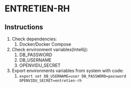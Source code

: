 # ENTRETIEN-RH

## Instructions

1. Check dependencies:
    1. Docker/Docker Compose
2. Check environment variables(Intellij):
   1. DB_PASSWORD
   2. DB_USERNAME
   3. OPENVIDU_SECRET
3. Export environments variables from system with code:
   1. `export set DB_USERNAME=user DB_PASSWORD=password OPENVIDU_SECRET=entretien-rh`